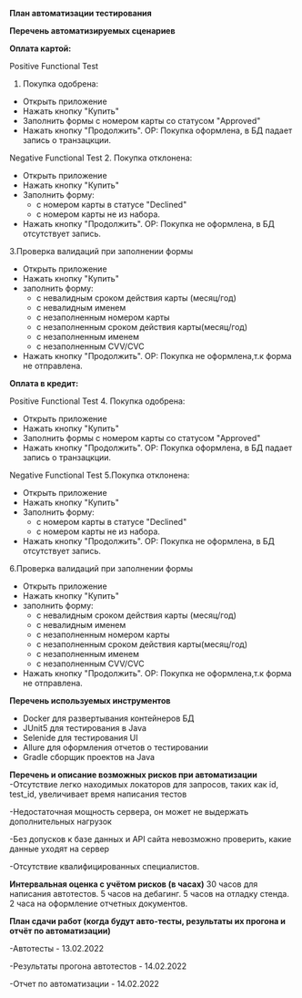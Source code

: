 **План автоматизации тестирования**

**Перечень автоматизируемых сценариев**

**Оплата картой:**

Positive Functional Test
1. Покупка одобрена:
- Открыть приложение
- Нажать кнопку "Купить"
- Заполнить формы с номером карты со статусом "Approved"
- Нажать кнопку "Продолжить".
ОР: Покупка оформлена, в БД падает запись о транзацкции.

Negative Functional Test
2. Покупка отклонена:
- Открыть приложение
- Нажать кнопку "Купить"
- Заполнить форму:
  - с номером карты в статусе "Declined"
  - с номером карты не из набора.
- Нажать кнопку "Продолжить".
ОР: Покупка не оформлена, в БД отсутствует запись.

3.Проверка валидаций при заполнении формы
- Открыть приложение
- Нажать кнопку "Купить"
- заполнить форму:
  - с невалидным сроком действия карты (месяц/год)
  - с невалидным именем
  - с незаполненным номером карты
  - с незаполненным сроком действия карты(месяц/год)
  - с незаполненным именем
  - с незаполненным CVV/CVC
- Нажать кнопку "Продолжить".
ОР: Покупка не оформлена,т.к форма не отправлена.

**Оплата в кредит:**

Positive Functional Test
4. Покупка одобрена:
- Открыть приложение
- Нажать кнопку "Купить"
- Заполнить формы с номером карты со статусом "Approved"
- Нажать кнопку "Продолжить".
  ОР: Покупка оформлена, в БД падает запись о транзацкции.

Negative Functional Test
5.Покупка отклонена:
- Открыть приложение
- Нажать кнопку "Купить"
- Заполнить форму:
    - с номером карты в статусе "Declined"
    - с номером карты не из набора.
- Нажать кнопку "Продолжить".
  ОР: Покупка не оформлена, в БД отсутствует запись.

6.Проверка валидаций при заполнении формы
- Открыть приложение
- Нажать кнопку "Купить"
- заполнить форму:
    - с невалидным сроком действия карты (месяц/год)
    - с невалидным именем
    - с незаполненным номером карты
    - с незаполненным сроком действия карты(месяц/год)
    - с незаполненным именем
    - с незаполненным CVV/CVC
- Нажать кнопку "Продолжить".
  ОР: Покупка не оформлена,т.к форма не отправлена.


**Перечень используемых инструментов** 
- Docker для развертывания контейнеров БД
- JUnit5 для тестирования в Java
- Selenide для тестирования UI
- Allure для оформления отчетов о тестировании
- Gradle сборщик проектов на Java 

**Перечень и описание возможных рисков при автоматизации**
-Отсутствие легко находимых локаторов для запросов, таких как id, test_id, увеличивает время написания тестов

-Недостаточная мощность сервера, он может не выдержать дополнительных нагрузок

-Без допусков к базе данных и API сайта невозможно проверить, какие данные уходят на сервер

-Отсутствие квалифицированных специалистов.

**Интервальная оценка с учётом рисков (в часах)**
30 часов для написания автотестов. 
5 часов на дебагинг.
5 часов на отладку стенда.
2 часа на оформление отчетных документов.


**План сдачи работ (когда будут авто-тесты, результаты их прогона и отчёт по автоматизации)**

-Автотесты - 13.02.2022

-Результаты прогона автотестов - 14.02.2022

-Отчет по автоматизации - 14.02.2022